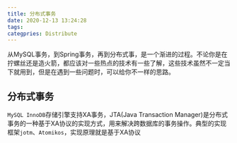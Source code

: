 ```yaml
---
title: 分布式事务
date: 2020-12-13 13:24:28
tags:
categpries: Distribute
---
```

从MySQL事务，到Spring事务，再到分布式事，是一个渐进的过程。不论你是在拧螺丝还是造火箭，都应该对一些热点的技术有一些了解，这些技术虽然不一定当下就用到，但是在遇到一些问题时，可以给你不一样的思路。

<!-- more -->

## 分布式事务
`MySQL InnoDB`存储引擎支持XA事务，JTA(Java Transaction Manager)是分布式事务的一种基于XA协议的实现方式，用来解决跨数据库的事务操作。典型的实现框架`jotm`、`Atomikos`，实现原理就是基于XA协议